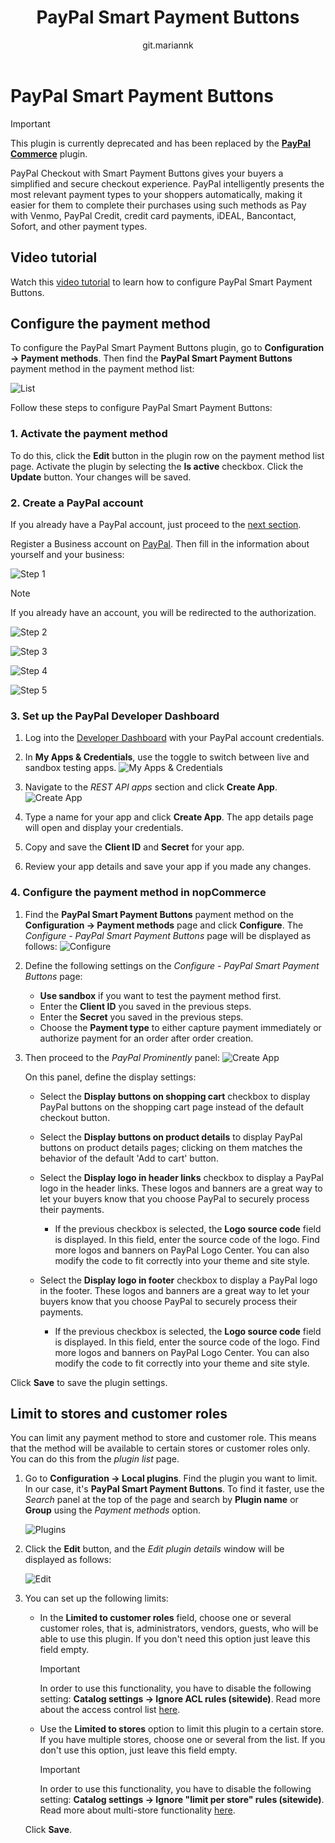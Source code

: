 ﻿---
title: PayPal Smart Payment Buttons
uid: en/getting-started/configure-payments/payment-methods/paypal-smart-payment-buttons
author: git.mariannk
contributors: git.DmitriyKulagin
---

# PayPal Smart Payment Buttons

> [!Important]
>
> This plugin is currently deprecated and has been replaced by the [**PayPal Commerce**](xref:en/getting-started/configure-payments/payment-methods/paypal-commerce) plugin.

PayPal Checkout with Smart Payment Buttons gives your buyers a simplified and secure checkout experience. PayPal intelligently presents the most relevant payment types to your shoppers automatically, making it easier for them to complete their purchases using such methods as Pay with Venmo, PayPal Credit, credit card payments, iDEAL, Bancontact, Sofort, and other payment types.

## Video tutorial

Watch this [video tutorial](https://youtu.be/lJxVqjwUFkY) to learn how to configure PayPal Smart Payment Buttons.

## Configure the payment method

To configure the PayPal Smart Payment Buttons plugin, go to **Configuration → Payment methods**. Then find the **PayPal Smart Payment Buttons** payment method in the payment method list:

![List](_static/paypal-smart-payment-buttons/list.jpg)

Follow these steps to configure PayPal Smart Payment Buttons:

### 1. Activate the payment method

To do this, click the **Edit** button in the plugin row on the payment method list page. Activate the plugin by selecting the **Is active** checkbox. Click the **Update** button. Your changes will be saved.

### 2. Create a PayPal account

If you already have a PayPal account, just proceed to the [next section](#3-set-up-the-paypal-developer-dashboard).

Register a Business account on [PayPal](https://www.paypal.com/us/webapps/mpp/referral/paypal-business-account2?partner_id=9JJPJNNPQ7PZ8). Then fill in the information about yourself and your business:

![Step 1](_static/paypal-smart-payment-buttons/signUp1step.png)

> [!NOTE]
>
> If you already have an account, you will be redirected to the authorization.

![Step 2](_static/paypal-smart-payment-buttons/signUp2step.png)

![Step 3](_static/paypal-smart-payment-buttons/signUp3step.png)

![Step 4](_static/paypal-smart-payment-buttons/signUp4step.png)

![Step 5](_static/paypal-smart-payment-buttons/signUp5step.png)

### 3. Set up the PayPal Developer Dashboard

1. Log into the [Developer Dashboard](https://developer.paypal.com/developer/applications) with your PayPal account credentials.

1. In **My Apps & Credentials**, use the toggle to switch between live and sandbox testing apps.
    ![My Apps & Credentials](_static/paypal-smart-payment-buttons/my-apps.jpg)
  
1. Navigate to the *REST API apps* section and click **Create App**.
    ![Create App](_static/paypal-smart-payment-buttons/rest.jpg)

1. Type a name for your app and click **Create App**. The app details page will open and display your credentials.

1. Copy and save the **Client ID** and **Secret** for your app.

1. Review your app details and save your app if you made any changes.

### 4. Configure the payment method in nopCommerce

1. Find the **PayPal Smart Payment Buttons** payment method on the **Configuration → Payment methods** page and click **Configure**. The *Configure - PayPal Smart Payment Buttons* page will be displayed as follows:
    ![Configure](_static/paypal-smart-payment-buttons/configure.jpg)

1. Define the following settings on the *Configure - PayPal Smart Payment Buttons* page:
    * **Use sandbox** if you want to test the payment method first.
    * Enter the **Client ID** you saved in the previous steps.
    * Enter the **Secret** you saved in the previous steps.
    * Choose the **Payment type** to either capture payment immediately or authorize payment for an order after order creation.

1. Then proceed to the *PayPal Prominently* panel:
    ![Create App](_static/paypal-smart-payment-buttons/display.jpg)
  
    On this panel, define the display settings:

      * Select the **Display buttons on shopping cart** checkbox to display PayPal buttons on the shopping cart page instead of the default checkout button.

      * Select the **Display buttons on product details** to display PayPal buttons on product details pages; clicking on them matches the behavior of the default 'Add to cart' button.

      * Select the **Display logo in header links** checkbox to display a PayPal logo in the header links. These logos and banners are a great way to let your buyers know that you choose PayPal to securely process their payments.
        * If the previous checkbox is selected, the **Logo source code** field is displayed. In this field, enter the source code of the logo. Find more logos and banners on PayPal Logo Center. You can also modify the code to fit correctly into your theme and site style.

      * Select the **Display logo in footer** checkbox to display a PayPal logo in the footer. These logos and banners are a great way to let your buyers know that you choose PayPal to securely process their payments.
        * If the previous checkbox is selected, the **Logo source code** field is displayed. In this field, enter the source code of the logo. Find more logos and banners on PayPal Logo Center. You can also modify the code to fit correctly into your theme and site style.

Click **Save** to save the plugin settings.

## Limit to stores and customer roles

You can limit any payment method to store and customer role. This means that the method will be available to certain stores or customer roles only. You can do this from the *plugin list* page.

1. Go to **Configuration → Local plugins**. Find the plugin you want to limit. In our case, it's **PayPal Smart Payment Buttons**. To find it faster, use the *Search* panel at the top of the page and search by **Plugin name** or **Group** using the *Payment methods* option.

    ![Plugins](_static/paypal-smart-payment-buttons/plugins.jpg)

1. Click the **Edit** button, and the *Edit plugin details* window will be displayed as follows:

    ![Edit](_static/paypal-smart-payment-buttons/edit.jpg)

1. You can set up the following limits:

    * In the **Limited to customer roles** field, choose one or several customer roles, that is, administrators, vendors, guests, who will be able to use this plugin. If you don't need this option just leave this field empty.

        > [!Important]
        >
        > In order to use this functionality, you have to disable the following setting: **Catalog settings → Ignore ACL rules (sitewide)**. Read more about the access control list [here](xref:en/running-your-store/customer-management/access-control-list).

    * Use the **Limited to stores** option to limit this plugin to a certain store. If you have multiple stores, choose one or several from the list. If you don't use this option, just leave this field empty.

        > [!Important]
        >
        > In order to use this functionality, you have to disable the following setting: **Catalog settings → Ignore "limit per store" rules (sitewide)**. Read more about multi-store functionality [here](xref:en/getting-started/advanced-configuration/multi-store).

    Click **Save**.
